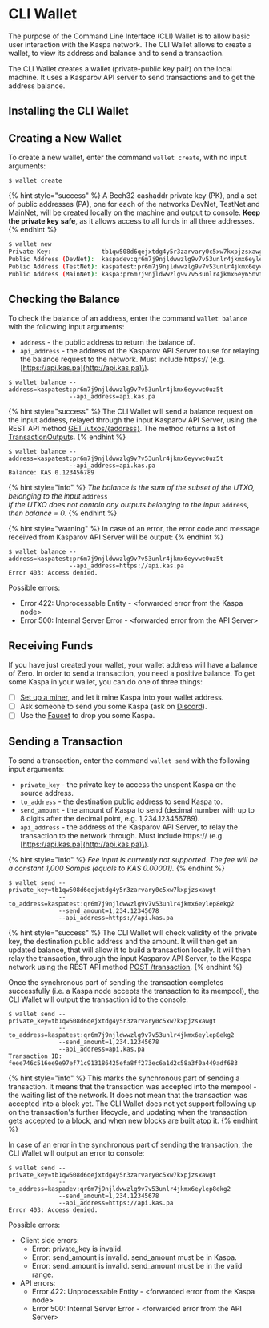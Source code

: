 # CLI Wallet

The purpose of the Command Line Interface \(CLI\) Wallet is to allow basic user interaction with the Kaspa network. The CLI Wallet allows to create a wallet, to view its address and balance and to send a transaction.

The CLI Wallet creates a wallet \(private-public key pair\) on the local machine. It uses a Kasparov API server to send transactions and to get the address balance.

## Installing the CLI Wallet

## Creating a New Wallet

To create a new wallet, enter the command `wallet create`, with no input arguments:

```
$ wallet create
```

{% hint style="success" %}
A Bech32 cashaddr private key \(PK\), and a set of public addresses \(PA\), one for each of the networks DevNet, TestNet and MainNet, will be created locally on the machine and output to console. **Keep the private key safe**, as it allows access to all funds in all three addresses.
{% endhint %}

```bash
$ wallet new
Private Key:              tb1qw508d6qejxtdg4y5r3zarvary0c5xw7kxpjzsxawgt
Public Address (DevNet):  kaspadev:qr6m7j9njldwwzlg9v7v53unlr4jkmx6eylep8ekg2
Public Address (TestNet): kaspatest:pr6m7j9njldwwzlg9v7v53unlr4jkmx6eyvwc0uz5t
Public Address (MainNet): kaspa:pr6m7j9njldwwzlg9v7v53unlr4jkmx6ey65nvtks5
```

## Checking the Balance

To check the balance of an address, enter the command `wallet balance` with the following input arguments:

* `address` - the public address to return the balance of.
* `api_address` - the address of the Kasparov API Server to use for relaying the balance request to the network. Must include https:// \(e.g. [https://api.kas.pa](http://api.kas.pa)\).

```text
$ wallet balance --address=kaspatest:pr6m7j9njldwwzlg9v7v53unlr4jkmx6eyvwc0uz5t
                 --api_address=api.kas.pa
```

{% hint style="success" %}
The CLI Wallet will send a balance request on the input address, relayed through the input Kasparov API Server, using the REST API method [GET /utxos/{address}](../reference/kasparov-api-server/requests-list.md#utxos-address-address). The method returns a list of [TransactionOutput](../reference/kasparov-api-server/response-types.md#transactionoutput)s.
{% endhint %}

```text
$ wallet balance --address=kaspatest:pr6m7j9njldwwzlg9v7v53unlr4jkmx6eyvwc0uz5t
                 --api_address=api.kas.pa
Balance: KAS 0.123456789
```

{% hint style="info" %}
_The balance is the sum of the subset of the UTXO, belonging to the input_ `address`  
_If the UTXO does not contain any outputs belonging to the input_ `address`, _then balance = 0._
{% endhint %}

{% hint style="warning" %}
In case of an error, the error code and message received from Kasparov API Server will be output:
{% endhint %}

```text
$ wallet balance --address=kaspatest:pr6m7j9njldwwzlg9v7v53unlr4jkmx6eyvwc0uz5t
                 --api_address=https://api.kas.pa
Error 403: Access denied.
```

Possible errors:

* Error 422: Unprocessable Entity - &lt;forwarded error from the Kaspa node&gt;
* Error 500: Internal Server Error - &lt;forwarded error from the API Server&gt;

## Receiving Funds

If you have just created your wallet, your wallet address will have a balance of Zero. In order to send a transaction, you need a positive balance. To get some Kaspa in your wallet, you can do one of three things:

* [ ] [Set up a miner](untitled-1/), and let it mine Kaspa into your wallet address.
* [ ] Ask someone to send you some Kaspa \(ask on [Discord](https://discord.gg/WmGhhzk)\).
* [ ] Use the [Faucet](faucet.md) to drop you some Kaspa.

## Sending a Transaction

To send a transaction, enter the command `wallet send` with the following input arguments:

* `private_key` - the private key to access the unspent Kaspa on the source address.
* `to_address` - the destination public address to send Kaspa to.
* `send_amount` - the amount of Kaspa to send \(decimal number with up to 8 digits after the decimal point, e.g. 1,234.123456789\).
* `api_address` - the address of the Kasparov API Server, to relay the transaction to the network through. Must include https:// \(e.g. [https://api.kas.pa](http://api.kas.pa)\).

{% hint style="info" %}
_Fee input is currently not supported. The fee will be a constant 1,000 Sompis \(equals to KAS 0.00001\)._
{% endhint %}

```text
$ wallet send --private_key=tb1qw508d6qejxtdg4y5r3zarvary0c5xw7kxpjzsxawgt
              --to_address=kaspatest:qr6m7j9njldwwzlg9v7v53unlr4jkmx6eylep8ekg2
              --send_amount=1,234.12345678
              --api_address=https://api.kas.pa
```

{% hint style="success" %}
The CLI Wallet will check validity of the private key, the destination public address and the amount. It will then get an updated balance, that will allow it to build a transaction locally. It will then relay the transaction, through the input Kasparov API Server, to the Kaspa network using the REST API method [POST /transaction](../reference/kasparov-api-server/requests-list.md#transaction).
{% endhint %}

Once the synchronous part of sending the transaction completes successfully \(i.e. a Kaspa node accepts the transaction to its mempool\), the CLI Wallet will output the transaction id to the console:

```text
$ wallet send --private_key=tb1qw508d6qejxtdg4y5r3zarvary0c5xw7kxpjzsxawgt
              --to_address=kaspatest:qr6m7j9njldwwzlg9v7v53unlr4jkmx6eylep8ekg2
              --send_amount=1,234.12345678
              --api_address=api.kas.pa
Transaction ID: feee746c516ee9e97ef71c913186425efa8ff273ec6a1d2c58a3f0a449adf683
```

{% hint style="info" %}
This marks the synchronous part of sending a transaction. It means that the transaction was accepted into the mempool - the waiting list of the network. It does not mean that the transaction was accepted into a block yet. The CLI Wallet does not yet support following up on the transaction's further lifecycle, and updating when the transaction gets accepted to a block, and when new blocks are built atop it.
{% endhint %}

In case of an error in the synchronous part of sending the transaction, the CLI Wallet will output an error to console:

```text
$ wallet send --private_key=tb1qw508d6qejxtdg4y5r3zarvary0c5xw7kxpjzsxawgt
              --to_address=kaspadev:qr6m7j9njldwwzlg9v7v53unlr4jkmx6eylep8ekg2
              --send_amount=1,234.12345678
              --api_address=https://api.kas.pa
Error 403: Access denied.
```

Possible errors:

* Client side errors:
  * Error: private\_key is invalid.
  * Error: send\_amount is invalid. send\_amount must be in Kaspa.
  * Error: send\_amount is invalid. send\_amount must be in the valid range.
* API errors:
  * Error 422: Unprocessable Entity - &lt;forwarded error from the Kaspa node&gt;
  * Error 500: Internal Server Error - &lt;forwarded error from the API Server&gt;

